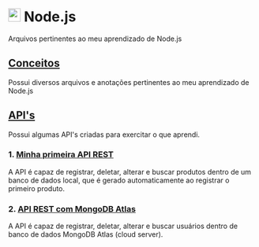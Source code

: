 # <img src="https://user-images.githubusercontent.com/73192682/113967744-02db0300-9808-11eb-801a-69e067d9c0f0.png" width="25" height="27"> Node.js
Arquivos pertinentes ao meu aprendizado de Node.js

## [Conceitos](https://github.com/royalfelep/Node.js/tree/main/conceitos)
Possui diversos arquivos e anotações pertinentes ao meu aprendizado de Node.js

## [API's](https://github.com/royalfelep/Node.js/tree/main/APIs)
Possui algumas API's criadas para exercitar o que aprendi.

### 1. [Minha primeira API REST](https://github.com/royalfelep/Node.js/tree/main/APIs/firstAPI)
A API é capaz de registrar, deletar, alterar e buscar produtos dentro de um banco de dados local, que é gerado automaticamente ao registrar o primeiro produto.

### 2. [API REST com MongoDB Atlas](https://github.com/royalfelep/Node.js/tree/main/APIs/api-with-mongodb)
A API é capaz de registrar, deletar, alterar e buscar usuários dentro de banco de dados MongoDB Atlas (cloud server).
